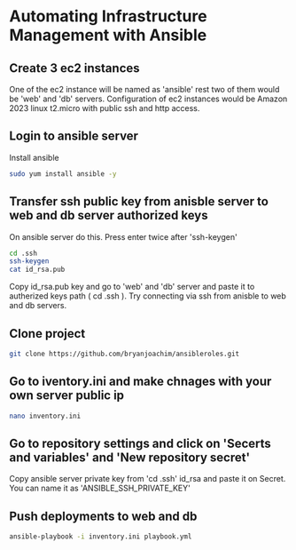 # Automating Infrastructure Management with Ansible 

## Create 3 ec2 instances 
One of the ec2 instance will be named as 'ansible' rest two of them would be 'web' and 'db' servers. Configuration of ec2 instances would be Amazon 2023 linux t2.micro with public ssh and http access.


## Login to ansible server

Install ansible
```bash
sudo yum install ansible -y
```

## Transfer ssh public key from anisble server to web and db server authorized keys
On ansible server do this. Press enter twice after 'ssh-keygen'
```bash
cd .ssh
ssh-keygen
cat id_rsa.pub
```
Copy id_rsa.pub key and go to 'web' and 'db' server and paste it to autherized keys path ( cd .ssh ). Try connecting via ssh from anisble to web and db servers.

## Clone project

```bash
git clone https://github.com/bryanjoachim/ansibleroles.git

```

## Go to iventory.ini and make chnages with your own server public ip

```bash
nano inventory.ini

```

## Go to repository settings and click on 'Secerts and variables' and 'New repository secret'
Copy ansible server private key from 'cd .ssh' id_rsa and paste it on Secret. You can name it as 'ANSIBLE_SSH_PRIVATE_KEY'

## Push deployments to web and db

```bash
ansible-playbook -i inventory.ini playbook.yml

```




